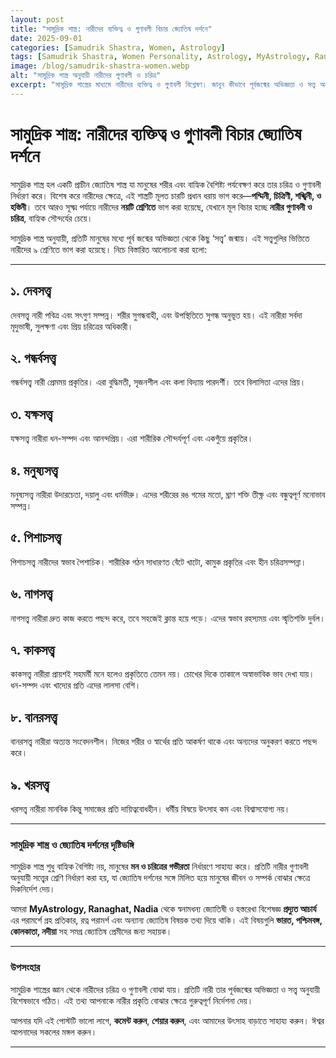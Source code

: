 ```yaml
---
layout: post
title: "সামুদ্রিক শাস্ত্র: নারীদের ব্যক্তিত্ব ও গুণাবলী বিচার জ্যোতিষ দর্শনে"
date: 2025-09-01
categories: [Samudrik Shastra, Women, Astrology]
tags: [Samudrik Shastra, Women Personality, Astrology, MyAstrology, Ranaghat, Nadia, Predyut Acharya, Palmistry, Horoscope, Remedies, Gems]
image: /blog/samudrik-shastra-women.webp
alt: "সামুদ্রিক শাস্ত্র অনুযায়ী নারীদের গুণাবলী ও চরিত্র"
excerpt: "সামুদ্রিক শাস্ত্রের মাধ্যমে নারীদের ব্যক্তিত্ব ও গুণাবলী বিশ্লেষণ। জানুন কীভাবে পূর্বজন্মের অভিজ্ঞতা ও সত্ত্ব অনুযায়ী নারীরা ৯ ধরনের শ্রেণিতে ভাগ করা হয়।"
---
```


# সামুদ্রিক শাস্ত্র: নারীদের ব্যক্তিত্ব ও গুণাবলী বিচার জ্যোতিষ দর্শনে

সামুদ্রিক শাস্ত্র হল একটি প্রাচীন জ্যোতিষ শাস্ত্র যা মানুষের শরীর এবং বাহ্যিক বৈশিষ্ট্য পর্যবেক্ষণ করে তার চরিত্র ও গুণাবলী নির্ধারণ করে। বিশেষ করে নারীদের ক্ষেত্রে, এই শাস্ত্রটি মূলত চারটি প্রধান ধরায় ভাগ করে—**পদ্মিনী, চিত্রিণী, শঙ্খিনী, ও হস্তিনী**। তবে আরও সূক্ষ্ম পর্যায়ে নারীদের **নয়টি শ্রেণিতে** ভাগ করা হয়েছে, যেখানে মূল বিচার হচ্ছে **নারীর গুণাবলী ও চরিত্র**, বাহ্যিক সৌন্দর্যের চেয়ে।  

সামুদ্রিক শাস্ত্র অনুযায়ী, প্রতিটি মানুষের মধ্যে পূর্ব জন্মের অভিজ্ঞতা থেকে কিছু ‘সত্ত্ব’ জন্মায়। এই সত্ত্বগুলির ভিত্তিতে নারীদের ৯ শ্রেণিতে ভাগ করা হয়েছে। নিচে বিস্তারিত আলোচনা করা হলো:  

---

## ১. দেবসত্ত্ব  
দেবসত্ত্ব নারী পবিত্র এবং সৎগুণ সম্পন্ন। শরীর সুগন্ধবাহী, এবং উপস্থিতিতে সুগন্ধ অনুভূত হয়। এই নারীরা সর্বদা মৃদুভাষী, সুলক্ষণা এবং প্রিয় চরিত্রের অধিকারী।  

## ২. গন্ধর্বসত্ত্ব  
গন্ধর্বসত্ত্ব নারী প্রেমময় প্রকৃতির। এরা বুদ্ধিমতী, সৃজনশীল এবং কলা বিদ্যায় পারদর্শী। তবে বিলাসিতা এদের প্রিয়।  

## ৩. যক্ষসত্ত্ব  
যক্ষসত্ত্ব নারীরা ধন-সম্পদ এবং আনন্দপ্রিয়। এরা শারীরিক সৌন্দর্যপূর্ণ এবং একগুঁয়ে প্রকৃতির।  

## ৪. মনুষ্যসত্ত্ব  
মনুষ্যসত্ত্ব নারীরা উদারচেতা, দয়ালু এবং ধর্মভীরু। এদের শরীরের রঙ গমের মতো, ঘ্রাণ শক্তি তীক্ষ্ণ এবং বন্ধুত্বপূর্ণ মনোভাব সম্পন্ন।  

## ৫. পিশাচসত্ত্ব  
পিশাচসত্ত্ব নারীদের স্বভাব পৈশাচিক। শারীরিক গঠন সাধারণত বেঁটে খাটো, কামুক প্রকৃতির এবং হীন চরিত্রসম্পন্না।  

## ৬. নাগসত্ত্ব  
নাগসত্ত্ব নারীরা দ্রুত কাজ করতে পছন্দ করে, তবে সহজেই ক্লান্ত হয়ে পড়ে। এদের স্বভাব রহস্যময় এবং স্মৃতিশক্তি দুর্বল।  

## ৭. কাকসত্ত্ব  
কাকসত্ত্ব নারীরা প্রায়শই সহমর্মী মনে হলেও প্রকৃতিতে তেমন নয়। চোখের দিকে তাকালে অস্বাভাবিক ভাব দেখা যায়। ধন-সম্পদ এবং খাদ্যের প্রতি এদের লালসা বেশি।  

## ৮. বানরসত্ত্ব  
বানরসত্ত্ব নারীরা অত্যন্ত সংবেদনশীল। নিজের শরীর ও স্বার্থের প্রতি আকর্ষণ থাকে এবং অন্যদের অনুকরণ করতে পছন্দ করে।  

## ৯. খরসত্ত্ব  
খরসত্ত্ব নারীরা মানবিক কিন্তু সমাজের প্রতি দায়িত্ববোধহীন। ধর্মীয় বিষয়ে উৎসাহ কম এবং বিশ্বাসযোগ্য নয়।  

---

### সামুদ্রিক শাস্ত্র ও জ্যোতিষ দর্শনের দৃষ্টিভঙ্গি  
সামুদ্রিক শাস্ত্র শুধু বাহ্যিক বৈশিষ্ট্য নয়, মানুষের **মন ও চরিত্রের গভীরতা** নির্ধারণে সাহায্য করে। প্রতিটি নারীর গুণাবলী অনুযায়ী সত্ত্বের শ্রেণি নির্ধারণ করা হয়, যা জ্যোতিষ দর্শনের সঙ্গে মিলিত হয়ে মানুষের জীবন ও সম্পর্ক বোঝার ক্ষেত্রে দিকনির্দেশ দেয়।  

আমরা **MyAstrology, Ranaghat, Nadia** থেকে স্বনামধন্য জ্যোতিষী ও হস্তরেখা বিশেষজ্ঞ **প্রদ্যুত আচার্য** এর পরামর্শে গ্রহ প্রতিকার, রত্ন পরামর্শ এবং অন্যান্য জ্যোতিষ বিষয়ক তথ্য দিয়ে থাকি। এই বিষয়গুলি **ভারত, পশ্চিমবঙ্গ, কোলকাতা, নদীয়া** সহ সমগ্র জ্যোতিষ প্রেমীদের জন্য সহায়ক।  

---

### উপসংহার  
সামুদ্রিক শাস্ত্রের জ্ঞান থেকে নারীদের চরিত্র ও গুণাবলী বোঝা যায়। প্রতিটি নারী তার পূর্বজন্মের অভিজ্ঞতা ও সত্ত্ব অনুযায়ী বিশেষভাবে গঠিত। এই তথ্য আপনাকে নারীর প্রকৃতি বোঝার ক্ষেত্রে গুরুত্বপূর্ণ নির্দেশনা দেয়।  

আপনার যদি এই পোস্টটি ভালো লাগে, **কমেন্ট করুন**, **শেয়ার করুন**, এবং আমাদের উৎসাহ বাড়াতে সাহায্য করুন। ঈশ্বর আপনাদের সকলের মঙ্গল করুন।  

---
